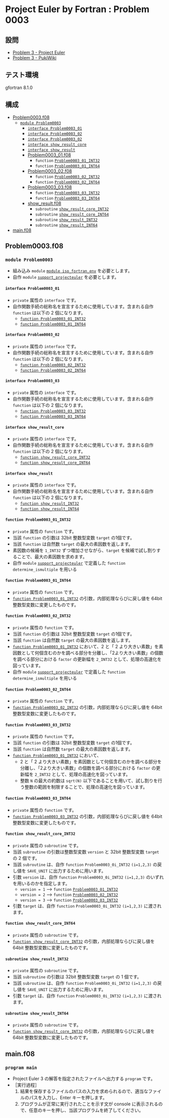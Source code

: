 # Project Euler by Fortran : Problem 0003 #

## 設問 ##

* [Problem 3 - Project Euler](https://projecteuler.net/problem=3)
* [Problem 3 - PukiWiki](http://odz.sakura.ne.jp/projecteuler/index.php?cmd=read&page=Problem%203)

## テスト環境 ##

gfortran 8.1.0

## 構成 ##

* [Problem0003.f08](Problem0003.f08)
  * [`module Problem0003`](#module-problem0003)
    * [`interface Problem0003_01`](#interface-problem0003_01)
    * [`interface Problem0003_02`](#interface-problem0003_02)
    * [`interface Problem0003_02`](#interface-problem0003_02)
    * [`interface show_result_core`](#interface-show_result_core)
    * [`interface show_result`](#interface-show_result)
    * [Problem0003_01.f08](Problem0003_01.f08)
      * `function` [`Problem0003_01_INT32`](#function-problem0003_01_int32)
      * `function` [`Problem0003_01_INT64`](#function-problem0003_01_int64)
    * [Problem0003_02.f08](Problem0003_02.f08)
      * `function` [`Problem0003_02_INT32`](#function-problem0003_02_int32)
      * `function` [`Problem0003_02_INT64`](#function-problem0003_02_int64)
    * [Problem0003_03.f08](Problem0003_03.f08)
      * `function` [`Problem0003_03_INT32`](#function-problem0003_03_int32)
      * `function` [`Problem0003_03_INT64`](#function-problem0003_03_int64)
    * [show_result.f08](show_result.f08)
      * `subroutine` [`show_result_core_INT32`](#subroutine-show_result_core_int32)
      * `subroutine` [`show_result_core_INT64`](#subroutine-show_result_core_int64)
      * `subroutine` [`show_result_INT32`](#subroutine-show_result_int32)
      * `subroutine` [`show_result_INT64`](#subroutine-show_result_int64)
* [main.f08](main.f08)

## Problem0003.f08 ##

### `module Problem0003` ###

* 組み込み `module` [`module iso_fortran_env`](https://gcc.gnu.org/onlinedocs/gfortran/ISO_005fFORTRAN_005fENV.html) を必要とします。
* 自作 `module` [`support_projecteuler`](../support/support_projecteuler.f08) を必要とします。

#### `interface Problem0003_01` ####

* `private` 属性の `interface` です。
* 自作関数手続の総称名を宣言するために使用しています。含まれる自作 `function` は以下の 2 個になります。
  * [`function Problem0003_01_INT32`](#function-problem0003_01_int32)
  * [`function Problem0003_01_INT64`](#function-problem0003_01_int64)

#### `interface Problem0003_02` ####

* `private` 属性の `interface` です。
* 自作関数手続の総称名を宣言するために使用しています。含まれる自作 `function` は以下の 2 個になります。
  * [`function Problem0003_02_INT32`](#function-problem0003_02_int32)
  * [`function Problem0003_02_INT64`](#function-problem0003_02_int64)

#### `interface Problem0003_03` ####

* `private` 属性の `interface` です。
* 自作関数手続の総称名を宣言するために使用しています。含まれる自作 `function` は以下の 2 個になります。
  * [`function Problem0003_03_INT32`](#function-problem0003_03_int32)
  * [`function Problem0003_03_INT64`](#function-problem0003_03_int64)

#### `interface show_result_core` ####

* `private` 属性の `interface` です。
* 自作関数手続の総称名を宣言するために使用しています。含まれる自作 `function` は以下の 2 個になります。
  * [`function show_result_core_INT32`](#function-show_result_core_int32)
  * [`function show_result_core_INT64`](#function-show_result_core_int64)

#### `interface show_result` ####

* `private` 属性の `interface` です。
* 自作関数手続の総称名を宣言するために使用しています。含まれる自作 `function` は以下の 2 個になります。
  * [`function show_result_INT32`](#function-show_result_int32)
  * [`function show_result_INT64`](#function-show_result_int64)

#### `function Problem0003_01_INT32` ####

* `private` 属性の `function` です。
* 当該 `function` の引数は 32bit 整数型変数 `target` の1個です。
* 当該 `function` は自然数 `target` の最大の素因数を返します。
* 素因数の候補を `1_INT32` ずつ増加させながら、`target` を候補で試し割りすることで、最大の素因数を求めます。
* 自作 `module` [`support_projecteuler`](../support) で定義した `function determine_ismultiple` を用いる

#### `function Problem0003_01_INT64` ####

* `private` 属性の `function` です。
* [`function Problem0003_01_INT32`](#function-problem0003_01_int32) の引数，内部処理ならびに戻し値を 64bit 整数型変数に変更したものです。

#### `function Problem0003_02_INT32` ####

* `private` 属性の `function` です。
* 当該 `function` の引数は 32bit 整数型変数 `target` の1個です。
* 当該 `function` は自然数 `target` の最大の素因数を返します。
* [`function Problem0003_01_INT32`](#function-problem0003_01_int32) において、2 と「 2 より大きい素数」を素因数として何個含むのかを調べる部分を分離し、「2より大きい素数」の個数を調べる部分における `factor` の更新幅を `2_INT32` として、処理の高速化を図っています。
* 自作 `module` [`support_projecteuler`](../support/support_projecteuler.f08) で定義した `function determine_ismultiple` を用いる

#### `function Problem0003_02_INT64` ####

* `private` 属性の `function` です。
* [`function Problem0003_02_INT32`](#function-problem0003_02_int32) の引数，内部処理ならびに戻し値を 64bit 整数型変数に変更したものです。

#### `function Problem0003_03_INT32` ####

* `private` 属性の `function` です。
* 当該 `function` の引数は 32bit 整数型変数 `target` の1個です。
* 当該 `function` は自然数 `target` の最大の素因数を返します。
* [`function Problem0003_01_INT32`](#function-problem0003_01_int32) において、
  * 2 と「 2 より大きい素数」を素因数として何個含むのかを調べる部分を分離し、「2より大きい素数」の個数を調べる部分における `factor` の更新幅を `2_INT32` として、処理の高速化を図っています。
  * 整数 `N` の最大の約数は `sqrt(N)` 以下であることを用いて、試し割りを行う整数の範囲を制限することで、処理の高速化を図っています。

#### `function Problem0003_03_INT64` ####

* `private` 属性の `function` です。
* [`function Problem0003_03_INT32`](#function-problem0003_03_int32) の引数，内部処理ならびに戻し値を 64bit 整数型変数に変更したものです。

#### `function show_result_core_INT32` ####

* `private` 属性の `subroutine` です。
* 当該 `subroutine` の引数は整数型変数 `version` と 32bit 整数型変数 `target` の 2 個です。
* 当該 `subroutine` は、自作 `function` `Problem0003_0i_INT32` `(i=1,2,3)` の戻し値を `SAVE_UNIT` に出力するために用います。
* 引数 `version` は、自作 `function` `Problem0003_0i_INT32` `(i=1,2,3)` のいずれを用いるのかを指定します。
  * `version = 1` --> `function` [`Problem0003_01_INT32`](#function-problem0003_01_int32)
  * `version = 2` --> `function` [`Problem0003_02_INT32`](#function-problem0003_02_int32)
  * `version = 3` --> `function` [`Problem0003_03_INT32`](#function-problem0003_03_int32)
* 引数 `target` は、自作 `function` `Problem0003_0i_INT32` `(i=1,2,3)` に渡されます。

#### `function show_result_core_INT64` ####

* `private` 属性の `subroutine` です。
* [`function show_result_core_INT32`](#function-show_result_core_int32) の引数，内部処理ならびに戻し値を 64bit 整数型変数に変更したものです。

#### `subroutine show_result_INT32` ####

* `private` 属性の `subroutine` です。
* 当該 `subroutine` の引数は 32bit 整数型変数 `target` の 1 個です。
* 当該 `subroutine` は、自作 `function` `Problem0003_0i_INT32` `(i=1,2,3)` の戻し値を `SAVE_UNIT` に出力するために用います。
* 引数 `target` は、自作 `function` `Problem0003_0i_INT32` `(i=1,2,3)` に渡されます。

#### `subroutine show_result_INT64` ####

* `private` 属性の `subroutine` です。
* [`function show_result_core_INT32`](#function-show_result_core_int32) の引数，内部処理ならびに戻し値を 64bit 整数型変数に変更したものです。

## main.f08 ##

### `program main` ###

* Project Euler 3 の解答を指定されたファイルへ出力する `program` です。
* ［実行過程］
  1. 結果を保存するファイルのパスの入力を求められるので、適当なファイルのパスを入力し、Enter キーを押します。
  2. プログラムが正常に実行されたことを示す文が console に表示されるので、任意のキーを押し、当該プログラムを終了してください。
